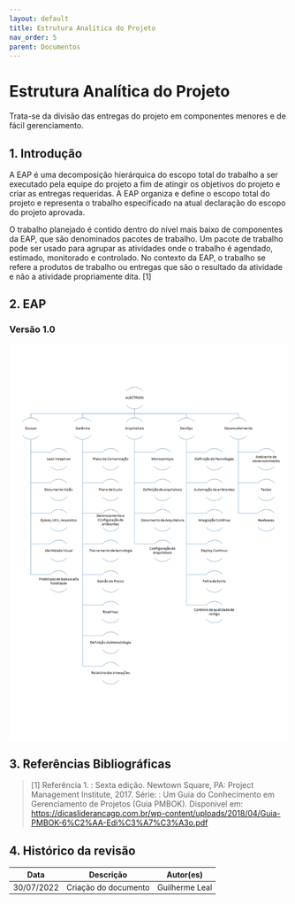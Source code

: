 ```yaml
---
layout: default
title: Estrutura Analítica do Projeto
nav_order: 5
parent: Documentos
---
```


# Estrutura Analítica do Projeto

Trata-se da divisão das entregas do projeto em componentes menores e de fácil gerenciamento.

## 1. Introdução

A EAP é uma decomposição hierárquica do escopo total do trabalho a ser executado pela equipe do projeto a fim
de atingir os objetivos do projeto e criar as entregas requeridas. A EAP organiza e define o escopo total do projeto e
representa o trabalho especificado na atual declaração do escopo do projeto aprovada.

O trabalho planejado é contido dentro do nível mais baixo de componentes da EAP, que são denominados pacotes
de trabalho. Um pacote de trabalho pode ser usado para agrupar as atividades onde o trabalho é agendado, estimado,
monitorado e controlado. No contexto da EAP, o trabalho se refere a produtos de trabalho ou entregas que são o
resultado da atividade e não a atividade propriamente dita. [1]

## 2. EAP
 ### Versão 1.0
  
![EAP](../assets/eap.png)

## 3. Referências Bibliográficas

> [1] Referência 1. : Sexta edição.  Newtown Square, PA: Project Management Institute, 2017. Série: : Um Guia do Conhecimento em Gerenciamento de Projetos (Guia PMBOK). Disponivel em: https://dicasliderancagp.com.br/wp-content/uploads/2018/04/Guia-PMBOK-6%C2%AA-Edi%C3%A7%C3%A3o.pdf

## 4. Histórico da revisão

|**Data**|**Descrição**|**Autor(es)**|
|--------|-------------|-------------|
|30/07/2022|Criação do documento| Guilherme Leal|
